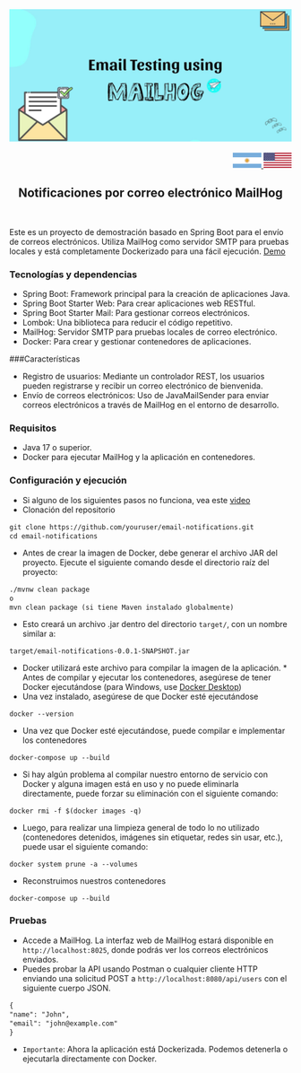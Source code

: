 <div align = "center">
  <img src="../img/mailhog.jpeg" >
</div>

<br>

<div align="right">
     <a href="./README.es.md" target="_blank">
       <img src="../img/arg-flag.jpg" width="10%" height="10%" />
   </a>
    <a href="https://github.com/andresWeitzel/emails-notifications-MailHog" target="_blank">
       <img src="../img/eeuu-flag.jpg" width="10%" height="10%" />
   </a>
</div>

<div align="center">

## Notificaciones por correo electrónico MailHog

</div>

<br>

Este es un proyecto de demostración basado en Spring Boot para el envío de correos electrónicos. Utiliza MailHog como servidor SMTP para pruebas locales y está completamente Dockerizado para una fácil ejecución.
[Demo](https://www.youtube.com/watch?v=QMlpFdOQHfI)

### Tecnologías y dependencias
* Spring Boot: Framework principal para la creación de aplicaciones Java.
* Spring Boot Starter Web: Para crear aplicaciones web RESTful.
* Spring Boot Starter Mail: Para gestionar correos electrónicos.
* Lombok: Una biblioteca para reducir el código repetitivo.
* MailHog: Servidor SMTP para pruebas locales de correo electrónico.
* Docker: Para crear y gestionar contenedores de aplicaciones.

###Características
* Registro de usuarios: Mediante un controlador REST, los usuarios pueden registrarse y recibir un correo electrónico de bienvenida.
* Envío de correos electrónicos: Uso de JavaMailSender para enviar correos electrónicos a través de MailHog en el entorno de desarrollo.

### Requisitos
* Java 17 o superior.
* Docker para ejecutar MailHog y la aplicación en contenedores.

### Configuración y ejecución
* Si alguno de los siguientes pasos no funciona, vea este [video](https://www.youtube.com/watch?v=QMlpFdOQHfI)
* Clonación del repositorio
```git
git clone https://github.com/youruser/email-notifications.git
cd email-notifications
```
* Antes de crear la imagen de Docker, debe generar el archivo JAR del proyecto. Ejecute el siguiente comando desde el directorio raíz del proyecto:
```git
./mvnw clean package
o
mvn clean package (si tiene Maven instalado globalmente)
```
* Esto creará un archivo .jar dentro del directorio `target/`, con un nombre similar a:
```git
target/email-notifications-0.0.1-SNAPSHOT.jar
```
* Docker utilizará este archivo para compilar la imagen de la aplicación. * Antes de compilar y ejecutar los contenedores, asegúrese de tener Docker ejecutándose (para Windows, use [Docker Desktop]([https://nodejs.org/en/download](https://www.docker.com/products/docker-desktop/)))
* Una vez instalado, asegúrese de que Docker esté ejecutándose
```git
docker --version
```
* Una vez que Docker esté ejecutándose, puede compilar e implementar los contenedores
```git
docker-compose up --build
```
* Si hay algún problema al compilar nuestro entorno de servicio con Docker y alguna imagen está en uso y no puede eliminarla directamente, puede forzar su eliminación con el siguiente comando:
```git
docker rmi -f $(docker images -q)
```
* Luego, para realizar una limpieza general de todo lo no utilizado (contenedores detenidos, imágenes sin etiquetar, redes sin usar, etc.), puede usar el siguiente comando:
```git
docker system prune -a --volumes
```
* Reconstruimos nuestros contenedores
```git
docker-compose up --build
```

### Pruebas
* Accede a MailHog. La interfaz web de MailHog estará disponible en `http://localhost:8025`, donde podrás ver los correos electrónicos enviados.
* Puedes probar la API usando Postman o cualquier cliente HTTP enviando una solicitud POST a `http://localhost:8080/api/users` con el siguiente cuerpo JSON.
```git
{
"name": "John",
"email": "john@example.com"
}
```
* `Importante`: ​​Ahora la aplicación está Dockerizada. Podemos detenerla o ejecutarla directamente con Docker.
